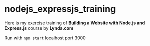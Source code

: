# nodejs_expressjs_training

Here is my exercise training of **Building a Website with Node.js and Express.js** course by **Lynda.com**

Run with ```npm start```
localhost port 3000
